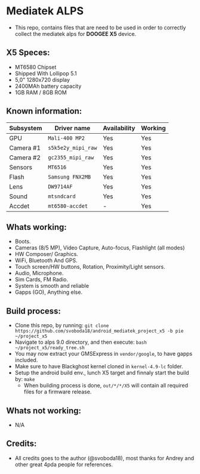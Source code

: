 Mediatek ALPS
=================
- This repo, contains files that are need to be used in order to correctly collect the mediatek alps
  for **DOOGEE X5** device.

## X5 Speces:
- MT6580 Chipset
- Shipped With Lollipop 5.1
- 5,0" 1280x720 display
- 2400MAh battery capacity
- 1GB RAM / 8GB ROM

## Known information:
| Subsystem | Driver name | Availability | Working | 
|-----------|-------------|--------------|---------|
| GPU | `Mali-400 MP2` | Yes | Yes |
| Camera #1 | `s5k5e2y_mipi_raw` | Yes | Yes |
| Camera #2 | `gc2355_mipi_raw` | Yes | Yes |
| Sensors | `MT6516` | Yes | Yes |
| Flash | `Samsung FNX2MB` | Yes | Yes |
| Lens | `DW9714AF` | Yes | Yes |
| Sound | `mtsndcard` | Yes | Yes |
| Accdet | `mt6580-accdet` | - | Yes |

## Whats working:
- Boots.
- Cameras (8/5 MP), Video Capture, Auto-focus, Flashlight (all modes)
- HW Composer/ Graphics.
- WiFi, Bluetooth And GPS.
- Touch screen/HW buttons, Rotation, Proximity/Light sensors.
- Audio, Microphone.
- Sim Cards, FM Radio.
- System is smooth and reliable
- Gapps (GO), Anything else.

## Build process:
* Clone this repo, by running:
`git clone https://github.com/svoboda18/android_mediatek_project_x5 -b pie ~/project_x5`
* Navigate to alps 9.0 directory, and then execute:
`bash ~/project_x5/ready_tree.sh`
* You may now extract your GMSExpress in `vendor/google`, to have gapps included.
* Make sure to have Blackghost kernel cloned in `kernel-4.9-lc` folder.
* Setup the android build env., lunch X5 target and finnaly start the build by:
`make`
  - When building process is done, `out/*/*/X5` will contain all required files for a firmware release.

## Whats not working:
- N/A

## Credits:
* All credits goes to the author (@svoboda18), most thanks for Andrey and other great 4pda people for references.
